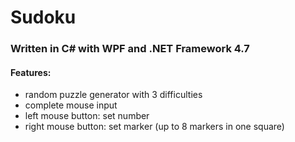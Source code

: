 # Sudoku

### Written in C# with WPF and .NET Framework 4.7

#### Features:

- random puzzle generator with 3 difficulties
- complete mouse input
- left mouse button: set number
- right mouse button: set marker (up to 8 markers in one square)
